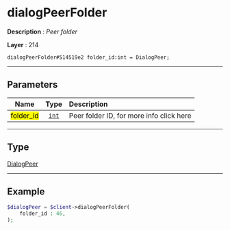 # dialogPeerFolder

**Description** : *Peer folder*

**Layer** : 214

```tl
dialogPeerFolder#514519e2 folder_id:int = DialogPeer;
```

---

## Parameters

| Name | Type | Description |
| :---: | :---: | :--- |
| <mark>folder_id</mark> | [`int`](type/int) | Peer folder ID, for more info click here |

---

## Type

[DialogPeer](type/DialogPeer)

---

## Example

```php
$dialogPeer = $client->dialogPeerFolder(
	folder_id : 46,
);
```